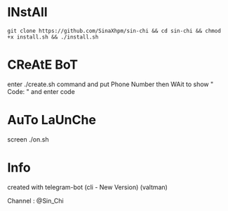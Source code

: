 # INstAll
`git clone https://github.com/SinaXhpm/sin-chi && cd sin-chi && chmod +x install.sh && ./install.sh`

# CReAtE BoT
enter ./create.sh command
and
put Phone Number then
WAit to show " Code: " and enter code

# AuTo LaUnChe

screen ./on.sh

# Info

created with telegram-bot (cli - New Version)  (valtman)

 Channel : @Sin_Chi
